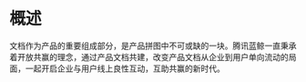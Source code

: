 # 概述

文档作为产品的重要组成部分，是产品拼图中不可或缺的一块。腾讯蓝鲸一直秉承着开放共赢的理念，通过产品文档共建，改变产品文档从企业到用户单向流动的局面，一起开启企业与用户线上良性互动，互助共赢的新时代。

